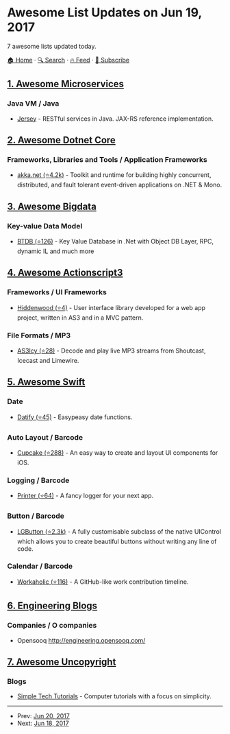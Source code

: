 # Awesome List Updates on Jun 19, 2017

7 awesome lists updated today.

[🏠 Home](/README.md) · [🔍 Search](https://test.trackawesomelist.com/search/) · [🔥 Feed](https://test.trackawesomelist.com/feed.xml) · [📮 Subscribe](https://trackawesomelist.us17.list-manage.com/subscribe?u=d2f0117aa829c83a63ec63c2f&id=36a103854c)



## [1. Awesome Microservices](/content/mfornos/awesome-microservices/README.md)

### Java VM / Java

*   [Jersey](https://jersey.github.io/) - RESTful services in Java. JAX-RS reference implementation.

## [2. Awesome Dotnet Core](/content/thangchung/awesome-dotnet-core/README.md)

### Frameworks, Libraries and Tools / Application Frameworks

*   [akka.net (⭐4.2k)](https://github.com/akkadotnet/akka.net) - Toolkit and runtime for building highly concurrent, distributed, and fault tolerant event-driven applications on .NET & Mono.

## [3. Awesome Bigdata](/content/newTendermint/awesome-bigdata/README.md)

### Key-value Data Model

*   [BTDB (⭐126)](https://github.com/Bobris/BTDB) - Key Value Database in .Net with Object DB Layer, RPC, dynamic IL and much more

## [4. Awesome Actionscript3](/content/robinrodricks/awesome-actionscript3/README.md)

### Frameworks / UI Frameworks

*   [Hiddenwood (⭐4)](https://github.com/raweden/Project-Hiddenwood) - User interface library developed for a web app project, written in AS3 and in a MVC pattern.

### File Formats / MP3

*   [AS3Icy (⭐28)](https://github.com/claus/as3icy) - Decode and play live MP3 streams from Shoutcast, Icecast and Limewire.

## [5. Awesome Swift](/content/matteocrippa/awesome-swift/README.md)

### Date

*   [Datify (⭐45)](https://github.com/hemangshah/Datify) - Easypeasy date functions.

### Auto Layout / Barcode

*   [Cupcake (⭐288)](https://github.com/nerdycat/Cupcake) - An easy way to create and layout UI components for iOS.

### Logging / Barcode

*   [Printer (⭐64)](https://github.com/hemangshah/printer) - A fancy logger for your next app.

### Button / Barcode

*   [LGButton (⭐2.3k)](https://github.com/loregr/LGButton) - A fully customisable subclass of the native UIControl which allows you to create beautiful buttons without writing any line of code.

### Calendar / Barcode

*   [Workaholic (⭐116)](https://github.com/hemangshah/Workaholic) - A GitHub-like work contribution timeline.

## [6. Engineering Blogs](/content/kilimchoi/engineering-blogs/README.md)

### Companies / O companies

*   Opensooq <http://engineering.opensooq.com/>

## [7. Awesome Uncopyright](/content/johnjago/awesome-uncopyright/README.md)

### Blogs

*   [Simple Tech Tutorials](https://simpletechtutorials.blogspot.com/p/uncopyright.html) - Computer tutorials with a focus on simplicity.

---

- Prev: [Jun 20, 2017](/content/2017/06/20/README.md)
- Next: [Jun 18, 2017](/content/2017/06/18/README.md)